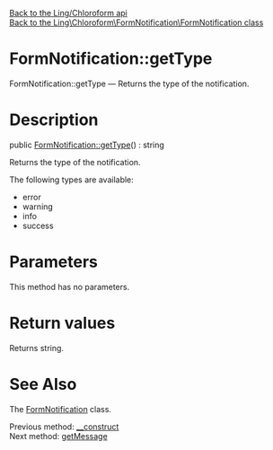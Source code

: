 [Back to the Ling/Chloroform api](https://github.com/lingtalfi/Chloroform/blob/master/doc/api/Ling/Chloroform.md)<br>
[Back to the Ling\Chloroform\FormNotification\FormNotification class](https://github.com/lingtalfi/Chloroform/blob/master/doc/api/Ling/Chloroform/FormNotification/FormNotification.md)


FormNotification::getType
================



FormNotification::getType — Returns the type of the notification.




Description
================


public [FormNotification::getType](https://github.com/lingtalfi/Chloroform/blob/master/doc/api/Ling/Chloroform/FormNotification/FormNotification/getType.md)() : string




Returns the type of the notification.

The following types are available:

- error
- warning
- info
- success




Parameters
================

This method has no parameters.


Return values
================

Returns string.








See Also
================

The [FormNotification](https://github.com/lingtalfi/Chloroform/blob/master/doc/api/Ling/Chloroform/FormNotification/FormNotification.md) class.

Previous method: [__construct](https://github.com/lingtalfi/Chloroform/blob/master/doc/api/Ling/Chloroform/FormNotification/FormNotification/__construct.md)<br>Next method: [getMessage](https://github.com/lingtalfi/Chloroform/blob/master/doc/api/Ling/Chloroform/FormNotification/FormNotification/getMessage.md)<br>

